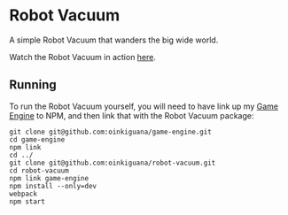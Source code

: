[demo]: http://cameldridge.com/experiment/roomba/index.html
[Game Engine]: https://github.com/OinkIguana/game-engine

# Robot Vacuum

A simple Robot Vacuum that wanders the big wide world.

Watch the Robot Vacuum in action [here][demo].

## Running

To run the Robot Vacuum yourself, you will need to have link up my [Game Engine] to NPM,
and then link that with the Robot Vacuum package:

```
git clone git@github.com:oinkiguana/game-engine.git
cd game-engine
npm link
cd ../
git clone git@github.com:oinkiguana/robot-vacuum.git
cd robot-vacuum
npm link game-engine
npm install --only=dev
webpack
npm start
```
